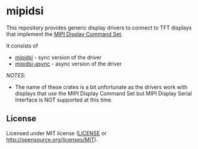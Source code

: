 # mipidsi

This repository provides generic display drivers to connect to TFT displays
that implement the [MIPI Display Command Set](https://www.mipi.org/specifications/display-command-set).

It consists of

* [mipidsi](mipidsi) - sync version of the driver
* [mipidsi-async](mipidsi-async) - async version of the driver

*NOTES*:

* The name of these crates is a bit unfortunate as the drivers work with displays that use the MIPI Display Command Set but MIPI Display Serial Interface is NOT supported at this time.

## License

Licensed under MIT license ([LICENSE](LICENSE) or http://opensource.org/licenses/MIT).